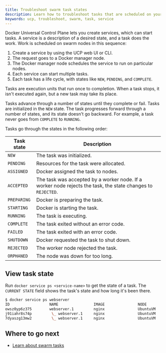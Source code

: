 ```yaml
---
title: Troubleshoot swarm task states
description: Learn how to troubleshoot tasks that are scheduled on your swarm.
keywords: ucp, troubleshoot, swarm, task, service
---
```


Docker Universal Control Plane lets you create services, which can start tasks.
A service is a description of a desired state, and a task does the work.
Work is scheduled on swarm nodes in this sequence:

1. Create a service by using the UCP web UI or CLI.
2. The request goes to a Docker manager node.
2. The Docker manager node schedules the service to run on particular nodes. 
3. Each service can start multiple tasks.
4. Each task has a life cycle, with states like `NEW`, `PENDING`, and `COMPLETE`.

Tasks are execution units that run once to completion. When a task stops,
it isn't executed again, but a new task may take its place.

Tasks advance through a number of states until they complete or fail. Tasks
are initialized in the `NEW` state. The task progresses forward through a
number of states, and its state doesn't go backward. For example, a task never
goes from `COMPLETE` to `RUNNING`.

Tasks go through the states in the following order:

| Task state  | Description                                                                                                 |
| ----------- | ----------------------------------------------------------------------------------------------------------- |
| `NEW`       | The task was initialized.                                                                                   |
| `PENDING`   | Resources for the task were allocated.                                                                      |
| `ASSIGNED`  | Docker assigned the task to nodes.                                                                          |
| `ACCEPTED`  | The task was accepted by a worker node. If a worker node rejects the task, the state changes to `REJECTED`. |
| `PREPARING` | Docker is preparing the task.                                                                               |
| `STARTING`  | Docker is starting the task.                                                                                |
| `RUNNING`   | The task is executing.                                                                                      |
| `COMPLETE`  | The task exited without an error code.                                                                      |
| `FAILED`    | The task exited with an error code.                                                                         |
| `SHUTDOWN`  | Docker requested the task to shut down.                                                                     |
| `REJECTED`  | The worker node rejected the task.                                                                          |
| `ORPHANED`  | The node was down for too long.                                                                             |

## View task state

Run `docker service ps <service-name>` to get the state of a task. The
`CURRENT STATE` field shows the task's state and how long it's been 
there.

```bash
$ docker service ps webserver
ID                  NAME                IMAGE               NODE                DESIRED STATE       CURRENT STATE            ERROR                              PORTS
owsz0yp6z375        webserver.1         nginx               UbuntuVM            Running             Running 44 seconds ago                                      
j91iahr8s74p         \_ webserver.1     nginx               UbuntuVM            Shutdown            Failed 50 seconds ago    "No such container: webserver.…"   
7dyaszg13mw2         \_ webserver.1     nginx               UbuntuVM            Shutdown            Failed 5 hours ago       "No such container: webserver.…"  
```

## Where to go next

- [Learn about swarm tasks](https://github.com/docker/swarmkit/blob/master/design/task_model.md)
